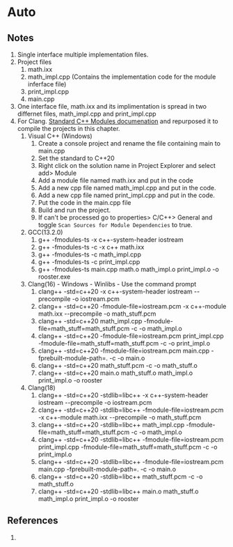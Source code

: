 # Auto

## Notes
1. Single interface multiple implementation files.
2. Project files
   1. math.ixx
   2. math_impl.cpp (Contains the implementation code for the module inferface file)
   3. print_impl.cpp
   4. main.cpp
3. One interface file, math.ixx and its implimentation is spread in two differnet files, math_impl.cpp and print_impl.cpp
4. For Clang. [Standard C++ Modules documenation](https://clang.llvm.org/docs/StandardCPlusPlusModules.html) and repurposed it to compile the projects in this chapter.
   1. Visual C++ (Windows)
      1. Create a console project and rename the file containing main to main.cpp
      2. Set the standard to C++20
      3. Right click on the solution name in Project Explorer and select add> Module
      4. Add a module file named math.ixx and put in the code
      5. Add a new cpp file named math_impl.cpp and put in the code.
      6. Add a new cpp file named print_impl.cpp and put in the code.
      7. Put the code in the main.cpp file
      8. Build and run the project.
      9. If <iostream> can't be processed go to properties> C/C++> General and toggle `Scan Sources for Module Dependencies` to true.		
   2.  GCC(13.2.0)
       1.  g++ -fmodules-ts -x c++-system-header iostream
       2.  g++ -fmodules-ts -c -x c++ math.ixx
       3.  g++ -fmodules-ts -c math_impl.cpp
       4.  g++ -fmodules-ts -c print_impl.cpp
       5.  g++ -fmodules-ts main.cpp math.o math_impl.o print_impl.o -o rooster.exe
   3.  Clang(16) - Windows - Winlibs - Use the command prompt
       1.  clang++ -std=c++20 -x c++-system-header iostream --precompile -o iostream.pcm
       2.  clang++ -std=c++20 -fmodule-file=iostream.pcm -x c++-module math.ixx --precompile -o math_stuff.pcm
       3.  clang++ -std=c++20 math_impl.cpp -fmodule-file=math_stuff=math_stuff.pcm -c -o math_impl.o
       4.  clang++ -std=c++20 -fmodule-file=iostream.pcm print_impl.cpp -fmodule-file=math_stuff=math_stuff.pcm -c -o print_impl.o
       5.  clang++ -std=c++20 -fmodule-file=iostream.pcm main.cpp -fprebuilt-module-path=. -c -o main.o
       6.  clang++ -std=c++20 math_stuff.pcm -c -o math_stuff.o
       7.  clang++ -std=c++20 main.o math_stuff.o  math_impl.o print_impl.o -o rooster
   4.  Clang(18)
       1.  clang++ -std=c++20 -stdlib=libc++ -x c++-system-header iostream --precompile -o iostream.pcm
       2.  clang++ -std=c++20 -stdlib=libc++ -fmodule-file=iostream.pcm -x c++-module math.ixx --precompile -o math_stuff.pcm
       3.  clang++ -std=c++20 -stdlib=libc++ math_impl.cpp -fmodule-file=math_stuff=math_stuff.pcm -c -o math_impl.o
       4.  clang++ -std=c++20 -stdlib=libc++ -fmodule-file=iostream.pcm print_impl.cpp -fmodule-file=math_stuff=math_stuff.pcm -c -o print_impl.o
       5.  clang++ -std=c++20 -stdlib=libc++ -fmodule-file=iostream.pcm main.cpp -fprebuilt-module-path=. -c -o main.o
       6.  clang++ -std=c++20 -stdlib=libc++ math_stuff.pcm -c -o math_stuff.o
       7.  clang++ -std=c++20 -stdlib=libc++ main.o math_stuff.o  math_impl.o print_impl.o -o rooster

## References

1. 

